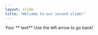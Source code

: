 ```yaml
---
layout: slide
title: "Welcome to our second slide!"
---
```

Your **
text**
Use the left arrow to go back!
